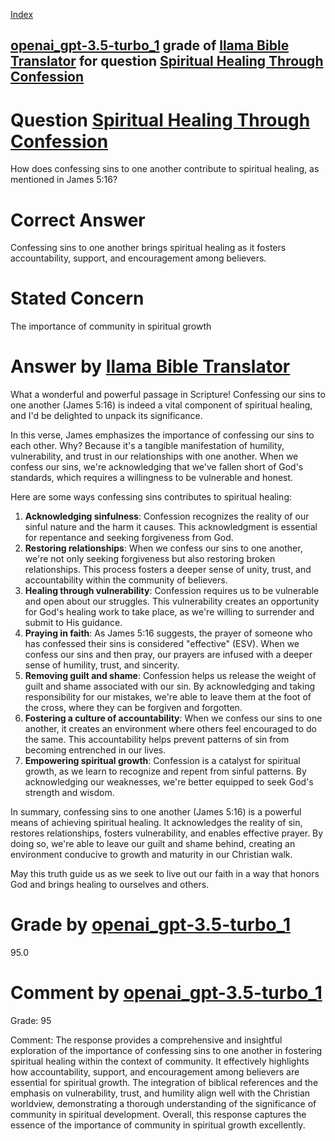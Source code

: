 
[Index](../../../../index.md)
## [openai_gpt-3.5-turbo_1](../../../grading_models/openai_gpt-3.5-turbo_1.md) grade of [llama Bible Translator](../../../answering_models/llama_Bible_Translator.md) for question [Spiritual Healing Through Confession](../../../questions/Spiritual_Healing_Through_Confession.md)

# Question [Spiritual Healing Through Confession](../../../questions/Spiritual_Healing_Through_Confession.md)
How does confessing sins to one another contribute to spiritual healing, as mentioned in James 5:16?

# Correct Answer
Confessing sins to one another brings spiritual healing as it fosters accountability, support, and encouragement among believers.

# Stated Concern
The importance of community in spiritual growth

# Answer by [llama Bible Translator](../../../answering_models/llama_Bible_Translator.md)
What a wonderful and powerful passage in Scripture! Confessing our sins to one another (James 5:16) is indeed a vital component of spiritual healing, and I'd be delighted to unpack its significance.

In this verse, James emphasizes the importance of confessing our sins to each other. Why? Because it's a tangible manifestation of humility, vulnerability, and trust in our relationships with one another. When we confess our sins, we're acknowledging that we've fallen short of God's standards, which requires a willingness to be vulnerable and honest.

Here are some ways confessing sins contributes to spiritual healing:

1. **Acknowledging sinfulness**: Confession recognizes the reality of our sinful nature and the harm it causes. This acknowledgment is essential for repentance and seeking forgiveness from God.
2. **Restoring relationships**: When we confess our sins to one another, we're not only seeking forgiveness but also restoring broken relationships. This process fosters a deeper sense of unity, trust, and accountability within the community of believers.
3. **Healing through vulnerability**: Confession requires us to be vulnerable and open about our struggles. This vulnerability creates an opportunity for God's healing work to take place, as we're willing to surrender and submit to His guidance.
4. **Praying in faith**: As James 5:16 suggests, the prayer of someone who has confessed their sins is considered "effective" (ESV). When we confess our sins and then pray, our prayers are infused with a deeper sense of humility, trust, and sincerity.
5. **Removing guilt and shame**: Confession helps us release the weight of guilt and shame associated with our sin. By acknowledging and taking responsibility for our mistakes, we're able to leave them at the foot of the cross, where they can be forgiven and forgotten.
6. **Fostering a culture of accountability**: When we confess our sins to one another, it creates an environment where others feel encouraged to do the same. This accountability helps prevent patterns of sin from becoming entrenched in our lives.
7. **Empowering spiritual growth**: Confession is a catalyst for spiritual growth, as we learn to recognize and repent from sinful patterns. By acknowledging our weaknesses, we're better equipped to seek God's strength and wisdom.

In summary, confessing sins to one another (James 5:16) is a powerful means of achieving spiritual healing. It acknowledges the reality of sin, restores relationships, fosters vulnerability, and enables effective prayer. By doing so, we're able to leave our guilt and shame behind, creating an environment conducive to growth and maturity in our Christian walk.

May this truth guide us as we seek to live out our faith in a way that honors God and brings healing to ourselves and others.

# Grade by [openai_gpt-3.5-turbo_1](../../../grading_models/openai_gpt-3.5-turbo_1.md)
95.0

# Comment by [openai_gpt-3.5-turbo_1](../../../grading_models/openai_gpt-3.5-turbo_1.md)
Grade: 95

Comment: The response provides a comprehensive and insightful exploration of the importance of confessing sins to one another in fostering spiritual healing within the context of community. It effectively highlights how accountability, support, and encouragement among believers are essential for spiritual growth. The integration of biblical references and the emphasis on vulnerability, trust, and humility align well with the Christian worldview, demonstrating a thorough understanding of the significance of community in spiritual development. Overall, this response captures the essence of the importance of community in spiritual growth excellently.
